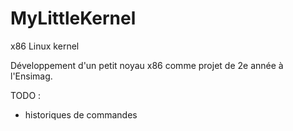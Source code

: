 # MyLittleKernel
x86 Linux kernel

Développement d'un petit noyau x86 comme projet de 2e année à l'Ensimag.

TODO :
- historiques de commandes
